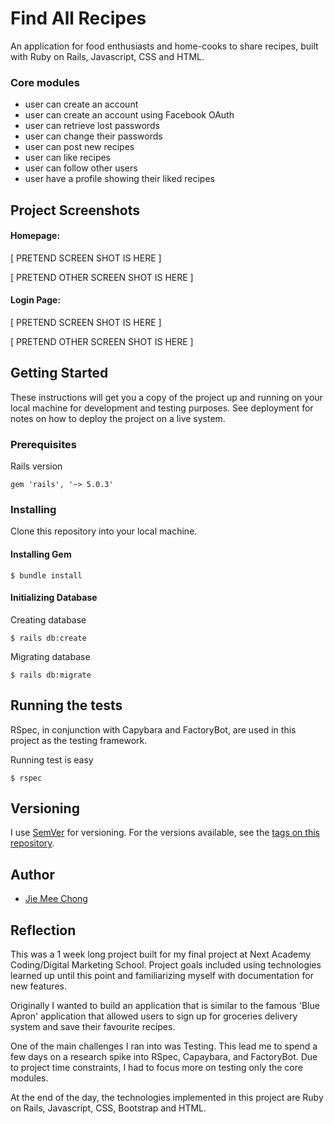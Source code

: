 # Find All Recipes

An application for food enthusiasts and home-cooks to share recipes, built with Ruby on Rails, Javascript, CSS and HTML.

### Core modules

* user can create an account
* user can create an account using Facebook OAuth
* user can retrieve lost passwords
* user can change their passwords
* user can post new recipes
* user can like recipes
* user can follow other users
* user have a profile showing their liked recipes

## Project Screenshots

#### Homepage:   

[ PRETEND SCREEN SHOT IS HERE ]

[ PRETEND OTHER SCREEN SHOT IS HERE ]

#### Login Page:  

[ PRETEND SCREEN SHOT IS HERE ]

[ PRETEND OTHER SCREEN SHOT IS HERE ]

## Getting Started

These instructions will get you a copy of the project up and running on your local machine for development and testing purposes. See deployment for notes on how to deploy the project on a live system.

### Prerequisites

Rails version

```
gem 'rails', '~> 5.0.3'
```

### Installing

Clone this repository into your local machine.

#### Installing Gem

```
$ bundle install
```

#### Initializing Database

Creating database

```
$ rails db:create
```

Migrating database

```
$ rails db:migrate
```

## Running the tests

RSpec, in conjunction with Capybara and FactoryBot, are used in this project as the testing framework.

<!-- ### Break down into end to end tests

Explain what these tests test and why

```
Give an example
```

### And coding style tests

Explain what these tests test and why -->
Running test is easy

```
$ rspec
```

<!-- ## Deployment

Add additional notes about how to deploy this on a live system -->

<!-- ## Built With

* [Dropwizard](http://www.dropwizard.io/1.0.2/docs/) - The web framework used
* [Maven](https://maven.apache.org/) - Dependency Management
* [ROME](https://rometools.github.io/rome/) - Used to generate RSS Feeds -->

<!-- ## Contributing

Please read [CONTRIBUTING.md](https://gist.github.com/PurpleBooth/b24679402957c63ec426) for details on our code of conduct, and the process for submitting pull requests to us. -->

## Versioning

I use [SemVer](http://semver.org/) for versioning. For the versions available, see the [tags on this repository](https://github.com/jamiecjm/Find-All-Recipes/tags).

## Author

* [Jie Mee Chong](https://jiemeechong.com)

<!-- See also the list of [contributors](https://github.com/jamiecjm/Find-All-Recipes/contributors) who participated in this project. -->

## Reflection

This was a 1 week long project built for my final project at Next Academy Coding/Digital Marketing School. Project goals included using technologies learned up until this point and familiarizing myself with documentation for new features.  

Originally I wanted to build an application that is similar to the famous 'Blue Apron' application that allowed users to sign up for groceries delivery system and save their favourite recipes.

One of the main challenges I ran into was Testing. This lead me to spend a few days on a research spike into RSpec, Capaybara, and FactoryBot. Due to project time constraints, I had to focus more on testing only the core modules.

At the end of the day, the technologies implemented in this project are Ruby on Rails, Javascript, CSS, Bootstrap and HTML.

  <!-- - What was the context for this project? (ie: was this a side project? was this for Turing? was this for an experiment?)
  - What did you set out to build?
  - Why was this project challenging and therefore a really good learning experience?
  - What were some unexpected obstacles?
  - What tools did you use to implement this project?
      - This might seem obvious because you are IN this codebase, but to all other humans now is the time to talk about why you chose webpack instead of create react app, or D3, or vanilla JS instead of a framework etc. Brag about your choices and justify them here.  

#### Example:  

This was a 3 week long project built during my third module at Turing School of Software and Design. Project goals included using technologies learned up until this point and familiarizing myself with documentation for new features.  

Originally I wanted to build an application that allowed users to pull data from the Twitter API based on what they were interested in, such as 'most tagged users'. I started this process by using the `create-react-app` boilerplate, then adding `react-router-4.0` and `redux`.  

One of the main challenges I ran into was Authentication. This lead me to spend a few days on a research spike into OAuth, Auth0, and two-factor authentication using Firebase or other third parties. Due to project time constraints, I had to table authentication and focus more on data visualization from parts of the API that weren't restricted to authenticated users.

At the end of the day, the technologies implemented in this project are React, React-Router 4.0, Redux, LoDash, D3, and a significant amount of VanillaJS, JSX, and CSS. I chose to use the `create-react-app` boilerplate to minimize initial setup and invest more time in diving into weird technological rabbit holes. In the next iteration I plan on handrolling a `webpack.config.js` file to more fully understand the build process. -->

<!-- ## License

This project is licensed under the MIT License - see the [LICENSE.md](LICENSE.md) file for details

## Acknowledgments

* Hat tip to anyone who's code was used
* Inspiration
* etc -->
